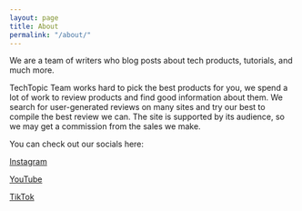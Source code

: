 ```yaml
---
layout: page
title: About
permalink: "/about/"
---
```


We are a team of writers who blog posts about tech products, tutorials, and much more.

TechTopic Team works hard to pick the best products for you, we spend a lot of work to review products and find good information about them. We search for user-generated reviews on many sites and try our best to compile the best review we can. The site is supported by its audience, so we may get a commission from the sales we make.

You can check out our socials here:

<a href="https://instagram.com/tech_topic_" class="soc"><i class="fab fa-instagram"></i> Instagram</a>

<a href="https://www.youtube.com/channel/UCPFELz5VkpUfW157Ckp76Ag" class="soc"><i class="fab fa-youtube"></i> YouTube</a>

<a href="https://tiktok.com/@techtopic.org" class="soc"><i class="fab fa-tiktok"></i> TikTok</a>

